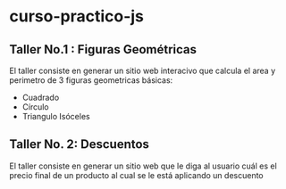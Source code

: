 # curso-practico-js

## Taller No.1 : Figuras Geométricas

El taller consiste en generar un sitio web interacivo que calcula el area y perimetro de 3 figuras geometricas básicas:
- Cuadrado
- Círculo
- Triangulo Isóceles 

## Taller No. 2: Descuentos

El taller consiste en generar un sitio web que le diga al usuario cuál es el precio final de un producto al cual se le está aplicando un descuento

